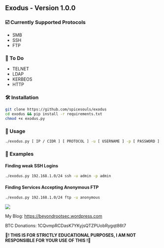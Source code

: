 ## Exodus - Version 1.0.0

### ☑️ Currently Supported Protocols

* SMB
* SSH
* FTP

### 📌 To Do

* TELNET
* LDAP
* KERBEOS
* HTTP


### 🛠 Installation

```sh
git clone https://github.com/spicesouls/exodus
cd exodus && pip install -r requirements.txt
chmod +x exodus.py
```

### 📃 Usage

```sh
./exodus.py [ IP / CIDR ] [ PROTOCOL ] -u [ USERNAME ] -p [ PASSWORD ] -t [ THREADS ]
```

### 📖 Examples

#### Finding weak SSH Logins

```sh
./exodus.py 192.168.1.0/24 ssh -u admin -p admin
```

#### Finding Services Accepting Anonymous FTP

```sh
./exodus.py 192.168.1.0/24 ftp -u anonymous
```

![](https://raw.githubusercontent.com/spicesouls/exodus/main/exodus.png)

My Blog: https://beyondrootsec.wordpress.com

BTC Donations: 1CQvmpRCDasK7YKyjsQTZPUobRygqt86t7

**🚧! THIS IS FOR STRICTLY EDUCATIONAL PURPOSES, I AM NOT RESPONSIBLE FOR YOUR USE OF THIS !🚧**

